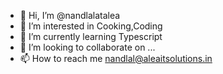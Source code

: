 - 👋 Hi, I’m @nandlalatalea
- 👀 I’m interested in Cooking,Coding 
- 🌱 I’m currently learning Typescript
- 💞️ I’m looking to collaborate on ...
- 📫 How to reach me nandlal@aleaitsolutions.in

<!---
nandlalatalea/nandlalatalea is a ✨ special ✨ repository because its `README.md` (this file) appears on your GitHub profile.
You can click the Preview link to take a look at your changes.
--->
